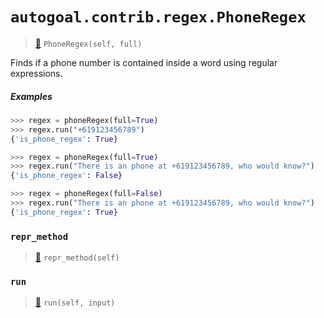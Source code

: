 # `autogoal.contrib.regex.PhoneRegex`

> [📝](https://github.com/autogal/autogoal/blob/main/autogoal/contrib/regex/__init__.py#L129)
> `PhoneRegex(self, full)`

Finds if a phone number is contained inside a word using regular expressions.

##### Examples

```python
>>> regex = phoneRegex(full=True)
>>> regex.run("+619123456789")
{'is_phone_regex': True}

>>> regex = phoneRegex(full=True)
>>> regex.run("There is an phone at +619123456789, who would know?")
{'is_phone_regex': False}

>>> regex = phoneRegex(full=False)
>>> regex.run("There is an phone at +619123456789, who would know?")
{'is_phone_regex': True}

```
### `repr_method`

> [📝](https://github.com/autogoal/autogoal/blob/main/autogoal/utils/__init__.py#L87)
> `repr_method(self)`

### `run`

> [📝](https://github.com/autogoal/autogoal/blob/main/autogoal/contrib/regex/__init__.py#L18)
> `run(self, input)`

